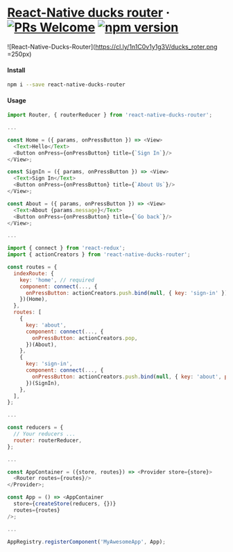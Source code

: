 # [React-Native ducks router](/) &middot; [![PRs Welcome](https://img.shields.io/badge/PRs-welcome-brightgreen.svg)](CONTRIBUTING.md#pull-requests) [![npm version](https://img.shields.io/npm/v/react-native-ducks-router.svg?style=flat)](https://www.npmjs.com/package/react-native-ducks-router)

![React-Native-Ducks-Router](https://cl.ly/1n1C0v1y1g3V/ducks_roter.png =250px)

#### Install

```bash
npm i --save react-native-ducks-router
```

#### Usage

```js
import Router, { routerReducer } from 'react-native-ducks-router';

...

const Home = ({ params, onPressButton }) => <View>
  <Text>Hello</Text>
  <Button onPress={onPressButton} title={`Sign In`}/>
</View>;

const SignIn = ({ params, onPressButton }) => <View>
  <Text>Sign In</Text>
  <Button onPress={onPressButton} title={`About Us`}/>
</View>;

const About = ({ params, onPressButton }) => <View>
  <Text>About {params.message}</Text>
  <Button onPress={onPressButton} title={`Go back`}/>
</View>;

...

import { connect } from 'react-redux';
import { actionCreators } from 'react-native-ducks-router';

const routes = {
  indexRoute: {
    key: 'home', // required
    component: connect(..., {
      onPressButton: actionCreators.push.bind(null, { key: 'sign-in' }),
    })(Home),
  },
  routes: [
    {
      key: 'about',
      component: connect(..., {
        onPressButton: actionCreators.pop,
      })(About),
    },
    {
      key: 'sign-in',
      component: connect(..., {
        onPressButton: actionCreators.push.bind(null, { key: 'about', params: { message: 'Hello' } }),
      })(SignIn),
    },
  ],
};

...

const reducers = {
  // Your reducers ...
  router: routerReducer,
};

...

const AppContainer = ({store, routes}) => <Provider store={store}>
  <Router routes={routes}/>
</Provider>;

const App = () => <AppContainer
  store={createStore(reducers, {})}
  routes={routes}
/>;

...

AppRegistry.registerComponent('MyAwesomeApp', App);
```
